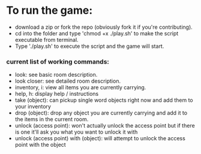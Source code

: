 # To run the game:
* download a zip or fork the repo (obviously fork it if you're contributing).
* cd into the folder and type 'chmod +x ./play.sh' to make the script executable from terminal.
* Type './play.sh' to execute the script and the game will start.


### current list of working commands:
* look: see basic room description.
* look closer: see detailed room description.
* inventory, i: view all items you are currently carrying.
* help, h: display help / instructions
* take (object): can pickup single word objects right now and add them to your inventory
* drop (object): drop any object you are currently carrying and add it to the items in the current room.
* unlock (access point): won't actually unlock the access point but if there is one it'll ask you what you want to unlock it with
* unlock (access point) with (object): will attempt to unlock the access point with the object